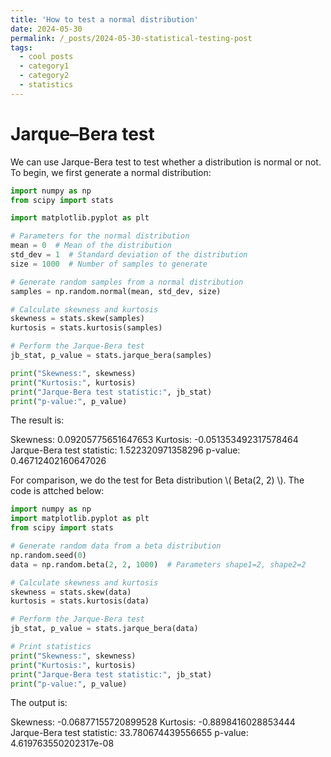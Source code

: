 ```yaml
---
title: 'How to test a normal distribution'
date: 2024-05-30
permalink: /_posts/2024-05-30-statistical-testing-post
tags:
  - cool posts
  - category1
  - category2
  - statistics
---
```


Jarque–Bera test
======

We can use Jarque-Bera test to test whether a distribution is normal or not. To begin, we first generate a normal distribution:

```python
import numpy as np
from scipy import stats

import matplotlib.pyplot as plt

# Parameters for the normal distribution
mean = 0  # Mean of the distribution
std_dev = 1  # Standard deviation of the distribution
size = 1000  # Number of samples to generate

# Generate random samples from a normal distribution
samples = np.random.normal(mean, std_dev, size)

# Calculate skewness and kurtosis
skewness = stats.skew(samples)
kurtosis = stats.kurtosis(samples)

# Perform the Jarque-Bera test
jb_stat, p_value = stats.jarque_bera(samples)

print("Skewness:", skewness)
print("Kurtosis:", kurtosis)
print("Jarque-Bera test statistic:", jb_stat)
print("p-value:", p_value)
```

The result is:

Skewness: 0.09205775651647653
Kurtosis: -0.051353492317578464
Jarque-Bera test statistic: 1.522320971358296
p-value: 0.46712402160647026

For comparison, we do the test for Beta distribution \\( Beta(2, 2) \\). The code is attched below:

```python
import numpy as np
import matplotlib.pyplot as plt
from scipy import stats

# Generate random data from a beta distribution
np.random.seed(0)
data = np.random.beta(2, 2, 1000)  # Parameters shape1=2, shape2=2

# Calculate skewness and kurtosis
skewness = stats.skew(data)
kurtosis = stats.kurtosis(data)

# Perform the Jarque-Bera test
jb_stat, p_value = stats.jarque_bera(data)

# Print statistics
print("Skewness:", skewness)
print("Kurtosis:", kurtosis)
print("Jarque-Bera test statistic:", jb_stat)
print("p-value:", p_value)
```

The output is:

Skewness: -0.06877155720899528
Kurtosis: -0.8898416028853444
Jarque-Bera test statistic: 33.780674439556655
p-value: 4.619763550202317e-08